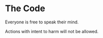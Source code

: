 # The Code

Everyone is free to speak their mind.

Actions with intent to harm will not be allowed.
